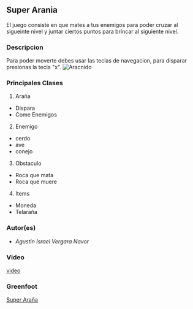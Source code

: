 ## Super Arania
El juego consiste en que  mates a tus enemigos para poder cruzar al sigueinte nivel y juntar ciertos puntos para brincar al siguiente nivel.

### Descripcion 

Para poder moverte debes usar las teclas de navegacion, para disparar presionas la tecla "x".
![Aracnido](https://i.pinimg.com/736x/d1/10/37/d11037d879fa8c42779813bb3b6bcb48--black-widow-spider-spiders.jpg)


### Principales Clases

1. Araña
- Dispara
- Come Enemigos
2. Enemigo
- cerdo
- ave
- conejo
3. Obstaculo
- Roca que mata
- Roca que muere
4. Items
- Moneda
- Telaraña

### Autor(es)

* _Agustin Israel Vergara Navor_

### Video

[video](https://youtu.be/FBAShGXc_ro)

### Greenfoot

[Super Araña](http://www.greenfoot.org/scenarios/21854)
